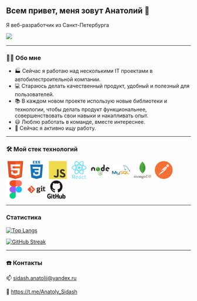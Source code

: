 ## Всем привет, меня зовут Анатолий 👋

Я веб-разработчик из Санкт-Петербурга
<div id="header" align="left">
  <img src="https://media.giphy.com/media/v1.Y2lkPTc5MGI3NjExbGN1eG00b2lzcGNwbjU0MnFrc2JreGZhdmxrNnRzYmgyeGhyN2w1ayZlcD12MV9pbnRlcm5hbF9naWZfYnlfaWQmY3Q9Zw/qgQUggAC3Pfv687qPC/giphy.gif" width="300"/>
</div>

---

### 👨‍🔧 Обо мне

- :factory: Сейчас я работаю над несколькими IT проектами в автобилестроительной компании. 
- :computer: Стараюсь делать качественный продукт, удобный и полезный для пользователей.
- :books: В каждом новом проекте использую новые библиотеки и технологии, чтобы делать продукт функциональнее, совершенствовать свои навыки и накапливать опыт.
- :smiley: Люблю работать в команде, вместе интереснее.
- :wave: Сейчас я активно ищу работу.

---

### 🛠️ Мой стек технологий 

<div>
  <img src="https://github.com/devicons/devicon/blob/master/icons/html5/html5-original.svg" title="HTML5" alt="HTML" width="50" height="50"/>&nbsp;
  <img src="https://github.com/devicons/devicon/blob/master/icons/css3/css3-plain-wordmark.svg"  title="CSS3" alt="CSS" width="50" height="50"/>&nbsp;
  <img src="https://github.com/devicons/devicon/blob/master/icons/javascript/javascript-original.svg" title="JavaScript" alt="JavaScript" width="50" height="50"/>&nbsp;
  <img src="https://github.com/devicons/devicon/blob/master/icons/react/react-original-wordmark.svg" title="React" alt="React" width="50" height="50"/>&nbsp;
  <img src="https://github.com/devicons/devicon/blob/master/icons/nodejs/nodejs-original-wordmark.svg" title="NodeJS" alt="NodeJS" width="50" height="50"/>&nbsp;
  <img src="https://github.com/devicons/devicon/blob/master/icons/mysql/mysql-original-wordmark.svg" title="MySQL"  alt="MySQL" width="50" height="50"/>&nbsp;
  <img src="https://github.com/devicons/devicon/blob/master/icons/mongodb/mongodb-original-wordmark.svg" title="MongoDB" alt="MongoDB" width="50" height="50"/>&nbsp;
  <img src="https://github.com/devicons/devicon/blob/master/icons/postman/postman-original.svg" title="Postman" alt="Postman" width="50" height="50"/>&nbsp;
  <img src="https://github.com/devicons/devicon/blob/master/icons/figma/figma-original.svg" title="Figma" alt="Figma" width="50" height="50"/>&nbsp;
  <img src="https://github.com/devicons/devicon/blob/master/icons/git/git-original-wordmark.svg" title="Git" **alt="Git" width="50" height="50"/>
  <img src="https://github.com/devicons/devicon/blob/master/icons/github/github-original-wordmark.svg" title="Github" alt="Github" width="50" height="50"/>&nbsp;
</div>

---

### Статистика 

[![Top Langs](https://github-readme-stats.vercel.app/api/top-langs/?username=AnatolySidash&layout=compact&theme=vision-friendly-light)](https://github.com/anuraghazra/github-readme-stats)

[![GitHub Streak](http://github-readme-streak-stats.herokuapp.com?user=AnatolySidash&theme=light&background=ffffff)](https://git.io/streak-stats)

---

### ☎️ Контакты
:mailbox: sidash.anatolii@yandex.ru

📱 https://t.me/Anatoly_Sidash
